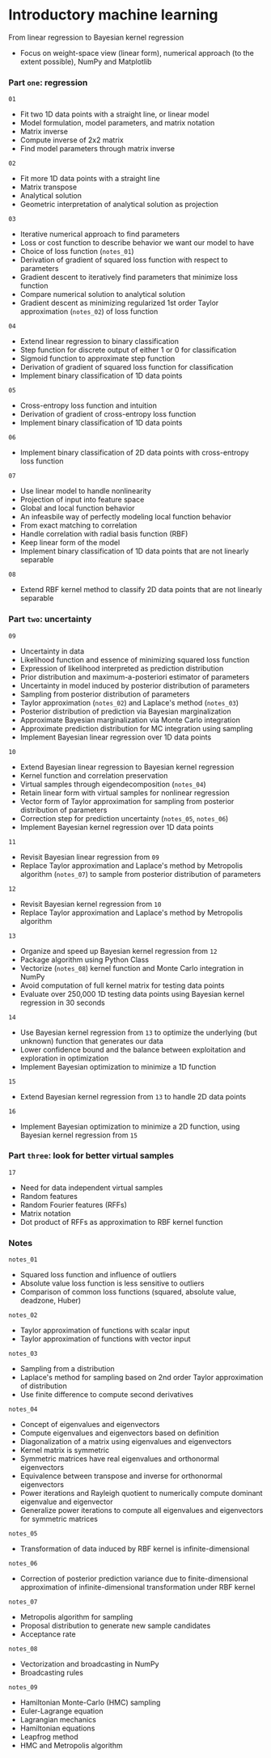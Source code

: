 # Introductory machine learning

From linear regression to Bayesian kernel regression
* Focus on weight-space view (linear form), numerical approach (to the extent possible), NumPy and Matplotlib

### Part `one`: regression

`01`
* Fit two 1D data points with a straight line, or linear model
* Model formulation, model parameters, and matrix notation
* Matrix inverse
* Compute inverse of 2x2 matrix
* Find model parameters through matrix inverse

`02`
* Fit more 1D data points with a straight line
* Matrix transpose
* Analytical solution
* Geometric interpretation of analytical solution as projection

`03`
* Iterative numerical approach to find parameters
* Loss or cost function to describe behavior we want our model to have
* Choice of loss function (`notes_01`)
* Derivation of gradient of squared loss function with respect to parameters
* Gradient descent to iteratively find parameters that minimize loss function
* Compare numerical solution to analytical solution
* Gradient descent as minimizing regularized 1st order Taylor approximation (`notes_02`) of loss function

`04`
* Extend linear regression to binary classification
* Step function for discrete output of either 1 or 0 for classification
* Sigmoid function to approximate step function
* Derivation of gradient of squared loss function for classification
* Implement binary classification of 1D data points

`05`
* Cross-entropy loss function and intuition
* Derivation of gradient of cross-entropy loss function
* Implement binary classification of 1D data points

`06`
* Implement binary classification of 2D data points with cross-entropy loss function

`07`
* Use linear model to handle nonlinearity
* Projection of input into feature space
* Global and local function behavior
* An infeasbile way of perfectly modeling local function behavior
* From exact matching to correlation
* Handle correlation with radial basis function (RBF)
* Keep linear form of the model
* Implement binary classification of 1D data points that are not linearly separable

`08`
* Extend RBF kernel method to classify 2D data points that are not linearly separable

### Part `two`: uncertainty

`09`
* Uncertainty in data
* Likelihood function and essence of minimizing squared loss function
* Expression of likelihood interpreted as prediction distribution
* Prior distribution and maximum-a-posteriori estimator of parameters
* Uncertainty in model induced by posterior distribution of parameters
* Sampling from posterior distribution of parameters
* Taylor approximation (`notes_02`) and Laplace's method (`notes_03`)
* Posterior distribution of prediction via Bayesian marginalization
* Approximate Bayesian marginalization via Monte Carlo integration
* Approximate prediction distribution for MC integration using sampling
* Implement Bayesian linear regression over 1D data points

`10`
* Extend Bayesian linear regression to Bayesian kernel regression
* Kernel function and correlation preservation
* Virtual samples through eigendecomposition (`notes_04`)
* Retain linear form with virtual samples for nonlinear regression
* Vector form of Taylor approximation for sampling from posterior distribution of parameters
* Correction step for prediction uncertainty (`notes_05`, `notes_06`)
* Implement Bayesian kernel regression over 1D data points

`11`
* Revisit Bayesian linear regression from `09`
* Replace Taylor approximation and Laplace's method by Metropolis algorithm (`notes_07`) to sample from posterior distribution of parameters

`12`
* Revisit Bayesian kernel regression from `10`
* Replace Taylor approximation and Laplace's method by Metropolis algorithm

`13`
* Organize and speed up Bayesian kernel regression from `12`
* Package algorithm using Python Class
* Vectorize (`notes_08`) kernel function and Monte Carlo integration in NumPy
* Avoid computation of full kernel matrix for testing data points
* Evaluate over 250,000 1D testing data points using Bayesian kernel regression in 30 seconds

`14`
* Use Bayesian kernel regression from `13` to optimize the underlying (but unknown) function that generates our data
* Lower confidence bound and the balance between exploitation and exploration in optimization
* Implement Bayesian optimization to minimize a 1D function

`15`
* Extend Bayesian kernel regression from `13` to handle 2D data points

`16`
* Implement Bayesian optimization to minimize a 2D function, using Bayesian kernel regression from `15`

### Part `three`: look for better virtual samples

`17`
* Need for data independent virtual samples
* Random features
* Random Fourier features (RFFs)
* Matrix notation
* Dot product of RFFs as approximation to RBF kernel function
  
### Notes

`notes_01`
* Squared loss function and influence of outliers
* Absolute value loss function is less sensitive to outliers
* Comparison of common loss functions (squared, absolute value, deadzone, Huber)

`notes_02`
* Taylor approximation of functions with scalar input
* Taylor approximation of functions with vector input

`notes_03`
* Sampling from a distribution
* Laplace's method for sampling based on 2nd order Taylor approximation of distribution
* Use finite difference to compute second derivatives

`notes_04`
* Concept of eigenvalues and eigenvectors
* Compute eigenvalues and eigenvectors based on definition
* Diagonalization of a matrix using eigenvalues and eigenvectors
* Kernel matrix is symmetric
* Symmetric matrices have real eigenvalues and orthonormal eigenvectors
* Equivalence between transpose and inverse for orthonormal eigenvectors
* Power iterations and Rayleigh quotient to numerically compute dominant eigenvalue and eigenvector
* Generalize power iterations to compute all eigenvalues and eigenvectors for symmetric matrices

`notes_05`
* Transformation of data induced by RBF kernel is infinite-dimensional

`notes_06`
* Correction of posterior prediction variance due to finite-dimensional approximation of infinite-dimensional transformation under RBF kernel

`notes_07`
* Metropolis algorithm for sampling
* Proposal distribution to generate new sample candidates
* Acceptance rate

`notes_08`
* Vectorization and broadcasting in NumPy
* Broadcasting rules

`notes_09`
* Hamiltonian Monte-Carlo (HMC) sampling
* Euler-Lagrange equation
* Lagrangian mechanics
* Hamiltonian equations
* Leapfrog method
* HMC and Metropolis algorithm
